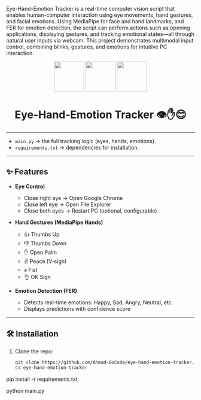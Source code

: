 Eye-Hand-Emotion Tracker is a real-time computer vision script that enables human-computer interaction using eye movements, hand gestures, and facial emotions.
Using MediaPipe for face and hand landmarks, and FER for emotion detection, the script can perform actions such as opening applications, displaying gestures, and tracking emotional states—all through natural user inputs via webcam.
This project demonstrates multimodal input control, combining blinks, gestures, and emotions for intuitive PC interaction.



<p align="center">
  <!-- Example using free icons (you can replace with your own logo in /assets/logo.png) -->
  <img src="https://img.icons8.com/fluency/96/visible.png" width="80"/>
  <img src="https://img.icons8.com/fluency/96/hand.png" width="80"/>
  <img src="https://img.icons8.com/fluency/96/happy.png" width="80"/>
</p>

<h1 align="center">Eye-Hand-Emotion Tracker 👁️✋😊</h1>

---

- `main.py` → the full tracking logic (eyes, hands, emotions).  
- `requirements.txt` → dependencies for installation.  

---

## ✨ Features  

- **Eye Control**  
  - Close right eye → Open Google Chrome  
  - Close left eye → Open File Explorer  
  - Close both eyes → Restart PC (optional, configurable)  

- **Hand Gestures (MediaPipe Hands)**  
  - 👍 Thumbs Up  
  - 👎 Thumbs Down  
  - ✋ Open Palm  
  - ✌️ Peace (V-sign)  
  - ✊ Fist  
  - 👌 OK Sign  

- **Emotion Detection (FER)**  
  - Detects real-time emotions: Happy, Sad, Angry, Neutral, etc.  
  - Displays predictions with confidence score  

---

## 🛠️ Installation  

1. Clone the repo:  
   ```bash
   git clone https://github.com/Ahmad-GoCode/eye-hand-emotion-tracker.git
   cd eye-hand-emotion-tracker

pip install -r requirements.txt

python main.py
